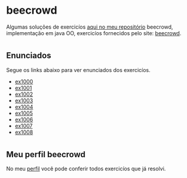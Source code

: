 # beecrowd

Algumas soluções de exercicíos [aqui no meu repositório](https://github.com/MoisesTeixeira/beecrowd/tree/main/src/beginner) beecrowd, implementação em java OO, exercicíos fornecidos pelo site: [beecrowd](https://www.beecrowd.com.br).

#

## Enunciados

Segue os links abaixo para ver enunciados dos exercicíos.

- [ex1000](https://www.beecrowd.com.br/judge/pt/problems/view/1000)
- [ex1001](https://www.beecrowd.com.br/judge/pt/problems/view/1001)
- [ex1002](https://www.beecrowd.com.br/judge/pt/problems/view/1002)
- [ex1003](https://www.beecrowd.com.br/judge/pt/problems/view/1003)
- [ex1004](https://www.beecrowd.com.br/judge/pt/problems/view/1004)
- [ex1005](https://www.beecrowd.com.br/judge/pt/problems/view/1005)
- [ex1006](https://www.beecrowd.com.br/judge/pt/problems/view/1006)
- [ex1007](https://www.beecrowd.com.br/judge/pt/problems/view/1007)
- [ex1008](https://www.beecrowd.com.br/judge/pt/problems/view/1008)

#

## Meu perfil beecrowd

No meu [perfil](https://www.beecrowd.com.br/judge/pt/profile/523322) você pode conferir todos exercicíos que já resolvi.